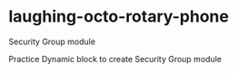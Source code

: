 # laughing-octo-rotary-phone
Security Group module


Practice Dynamic block to create Security Group module 
